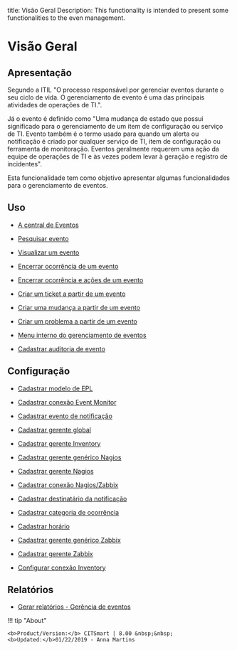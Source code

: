 title: Visão Geral
Description: This functionality is intended to present some functionalities to the even management.
# Visão Geral

Apresentação
----------------

Segundo a ITIL "O processo responsável por gerenciar eventos durante o seu ciclo de vida. O gerenciamento de evento é uma das principais atividades de operações de TI.".

Já o evento é definido como "Uma mudança de estado que possui significado para o gerenciamento de um item de configuração ou serviço de TI. Evento também é o termo usado para quando um alerta ou notificação é criado por qualquer serviço de TI, item de configuração ou ferramenta de monitoração. Eventos geralmente requerem uma ação da equipe de operações de TI e às vezes podem levar à geração e registro de incidentes".

Esta funcionalidade tem como objetivo apresentar algumas funcionalidades para o gerenciamento de eventos.

Uso
-------

- [A central de Eventos](/pt-br/citsmart-platform-9/processes/event/use/the-event-center.html)

- [Pesquisar evento](/pt-br/citsmart-platform-9/processes/event/use/search-event.html)

- [Visualizar um evento](/pt-br/citsmart-platform-9/processes/event/use/view-event.html)

- [Encerrar ocorrência de um evento](/pt-br/citsmart-platform-9/processes/event/use/close-event-occurrence.html)

- [Encerrar ocorrência e ações de um evento](/pt-br/citsmart-platform-9/processes/event/use/close-occurences-and-actions.html)

- [Criar um ticket a partir de um evento](/pt-br/citsmart-platform-9/processes/event/use/create-ticket-from-an-event.html)

- [Criar uma mudança a partir de um evento](/pt-br/citsmart-platform-9/processes/event/use/create-change-from-an-event.html)

- [Criar um problema a partir de um evento](/pt-br/citsmart-platform-9/processes/event/use/create-a-problem-from-an-event.html)

- [Menu interno do gerenciamento de eventos](/pt-br/citsmart-platform-9/processes/event/use/internal-menu-of-event.html)

- [Cadastrar auditoria de evento](/pt-br/citsmart-platform-9/processes/event/use/register-event-audit.html)

Configuração
-----------------

- [Cadastrar modelo de EPL](/pt-br/citsmart-platform-9/processes/event/configuration/register-epl-template.html)

- [Cadastrar conexão Event Monitor](/pt-br/citsmart-platform-9/processes/event/configuration/register-event-monitor-connection.html)

- [Cadastrar evento de notificação](/pt-br/citsmart-platform-9/processes/event/configuration/register-event-notification.html)

- [Cadastrar gerente global](/pt-br/citsmart-platform-9/processes/event/configuration/register-global-manager.html)

- [Cadastrar gerente Inventory](/pt-br/citsmart-platform-9/processes/event/configuration/register-inventory-manager.html)

- [Cadastrar gerente genérico Nagios](/pt-br/citsmart-platform-9/processes/event/configuration/register-nagios-generic-manager.html)

- [Cadastrar gerente Nagios](/pt-br/citsmart-platform-9/processes/event/configuration/register-nagios-manager.html)

- [Cadastrar conexão Nagios/Zabbix](/pt-br/citsmart-platform-9/processes/event/configuration/register-nagios-zabbix-connection.html)

- [Cadastrar destinatário da notificação](/pt-br/citsmart-platform-9/processes/event/configuration/register-notification-recipient.html)

- [Cadastrar categoria de ocorrência](/pt-br/citsmart-platform-9/processes/event/configuration/register-occurence-category.html)

- [Cadastrar horário](/pt-br/citsmart-platform-9/processes/event/configuration/register-time.html)

- [Cadastrar gerente genérico Zabbix](/pt-br/citsmart-platform-9/processes/event/configuration/register-zabbix-generic-manager.html)

- [Cadastrar gerente Zabbix](/pt-br/citsmart-platform-9/processes/event/configuration/register-zabbix-manager.html)

- [Configurar conexão Inventory](/pt-br/citsmart-platform-9/processes/event/configuration/set-inventory-connection.html)

Relatórios
-----------

- [Gerar relatórios - Gerência de eventos](/pt-br/citsmart-platform-9/processes/event/use/generate-reports-event-management.html)


!!! tip "About"

    <b>Product/Version:</b> CITSmart | 8.00 &nbsp;&nbsp;
    <b>Updated:</b>01/22/2019 - Anna Martins

